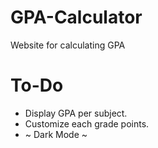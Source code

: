 # GPA-Calculator
Website for calculating GPA

# To-Do 
- Display GPA per subject.
- Customize each grade points.
- ~ Dark Mode ~
